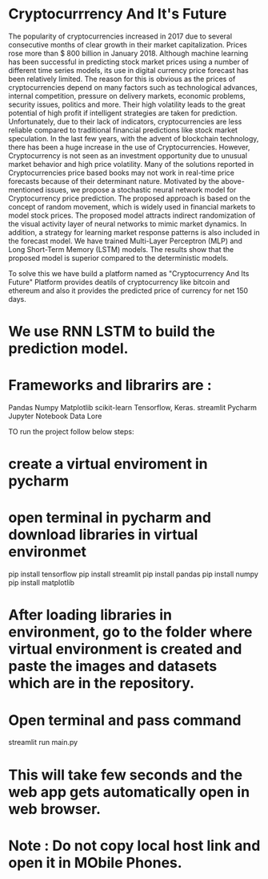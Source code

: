 # Cryptocurrrency And It's Future

The popularity of cryptocurrencies increased in 2017 due to several consecutive months of clear growth in their market capitalization. Prices rose more than $ 800 billion in January 2018.
Although machine learning has been successful in predicting stock market prices using a number of different time series models, its use in digital currency price forecast has been relatively limited. The reason for this is obvious as the prices of cryptocurrencies depend on many factors such as technological advances, internal competition, pressure on delivery markets, economic problems, security issues, politics and more. Their high volatility leads to the great potential of high profit if intelligent strategies are taken for prediction. Unfortunately, due to their lack of indicators, cryptocurrencies are less reliable compared to traditional financial predictions like stock market speculation.
In the last few years, with the advent of blockchain technology, there has been a huge increase in the use of Cryptocurrencies. However, Cryptocurrency is not seen as an investment opportunity due to unusual market behavior and high price volatility. Many of the solutions reported in Cryptocurrencies price based books may not work in real-time price forecasts because of their determinant nature.
Motivated by the above-mentioned issues, we propose a stochastic neural network model for
Cryptocurrency price prediction. The proposed approach is based on the concept of random movement, which is widely used in financial markets to model stock prices. The proposed model attracts indirect randomization of the visual activity layer of neural networks to mimic market dynamics. In addition, a strategy for learning market response patterns is also included in the forecast model. We have trained Multi-Layer Perceptron (MLP) and Long Short-Term Memory (LSTM) models. The results show that the proposed model is superior compared to the deterministic models.

To solve this we have build a platform named as "Cryptocurrency And Its Future"
Platform provides deatils of cryptocurrency like bitcoin and ethereum and also it provides the predicted price of currency for net 150 days. 


# We use RNN LSTM to build the prediction model.
# Frameworks and librarirs are : 
Pandas Numpy Matplotlib scikit-learn
Tensorflow, Keras.
streamlit
Pycharm
Jupyter Notebook
Data Lore 

TO run the project follow below steps:
# create a virtual enviroment in pycharm
# open terminal in pycharm and download libraries in virtual environmet
pip install tensorflow 
pip install streamlit
pip install pandas 
pip install numpy
pip install matplotlib

# After loading libraries in environment, go to the folder where virtual environment is created and paste the images and datasets which are in the repository.
# Open terminal and pass command 
streamlit run main.py
# This will take few seconds and the web app gets automatically open in web browser.
# Note : Do not copy local host link and open it in MObile Phones. 
